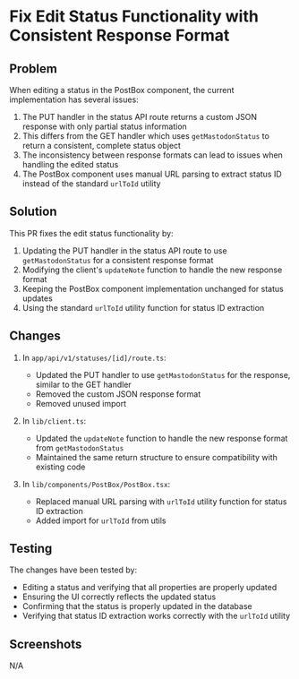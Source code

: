 # Fix Edit Status Functionality with Consistent Response Format

## Problem

When editing a status in the PostBox component, the current implementation has several issues:

1. The PUT handler in the status API route returns a custom JSON response with only partial status information
2. This differs from the GET handler which uses `getMastodonStatus` to return a consistent, complete status object
3. The inconsistency between response formats can lead to issues when handling the edited status
4. The PostBox component uses manual URL parsing to extract status ID instead of the standard `urlToId` utility

## Solution

This PR fixes the edit status functionality by:

1. Updating the PUT handler in the status API route to use `getMastodonStatus` for a consistent response format
2. Modifying the client's `updateNote` function to handle the new response format
3. Keeping the PostBox component implementation unchanged for status updates
4. Using the standard `urlToId` utility function for status ID extraction

## Changes

1. In `app/api/v1/statuses/[id]/route.ts`:

   - Updated the PUT handler to use `getMastodonStatus` for the response, similar to the GET handler
   - Removed the custom JSON response format
   - Removed unused import

2. In `lib/client.ts`:

   - Updated the `updateNote` function to handle the new response format from `getMastodonStatus`
   - Maintained the same return structure to ensure compatibility with existing code

3. In `lib/components/PostBox/PostBox.tsx`:
   - Replaced manual URL parsing with `urlToId` utility function for status ID extraction
   - Added import for `urlToId` from utils

## Testing

The changes have been tested by:

- Editing a status and verifying that all properties are properly updated
- Ensuring the UI correctly reflects the updated status
- Confirming that the status is properly updated in the database
- Verifying that status ID extraction works correctly with the `urlToId` utility

## Screenshots

N/A
